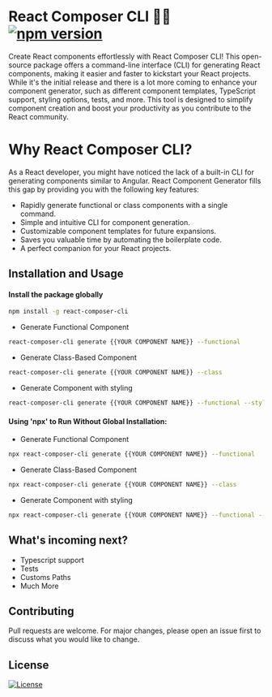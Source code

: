 # React Composer CLI 🚀🚀 [![npm version](https://badge.fury.io/js/react-component-generator.svg)](https://badge.fury.io/js/react-component-generator)


Create React components effortlessly with React Composer CLI! This open-source package offers a command-line interface (CLI) for generating React components, making it easier and faster to kickstart your React projects. While it's the initial release and there is a lot more coming to enhance your component generator, such as different component templates, TypeScript support, styling options, tests, and more. This tool is designed to simplify component creation and boost your productivity as you contribute to the React community.

# Why React Composer CLI?

As a React developer, you might have noticed the lack of a built-in CLI for generating components similar to Angular. React Component Generator fills this gap by providing you with the following key features:

* Rapidly generate functional or class components with a single command.
* Simple and intuitive CLI for component generation.
* Customizable component templates for future expansions.
* Saves you valuable time by automating the boilerplate code.
* A perfect companion for your React projects.

## Installation and Usage

 #### Install the package globally

```sh
npm install -g react-composer-cli
```
* Generate Functional Component
```sh
react-composer-cli generate {{YOUR COMPONENT NAME}} --functional
```
* Generate Class-Based Component
```sh
react-composer-cli generate {{YOUR COMPONENT NAME}} --class
```
* Generate Component with styling
```sh
react-composer-cli generate {{YOUR COMPONENT NAME}} --functional --style
```

 #### Using 'npx' to Run Without Global Installation:


* Generate Functional Component
``` sh
npx react-composer-cli generate {{YOUR COMPONENT NAME}} --functional
```

* Generate Class-Based Component
```sh
npx react-composer-cli generate {{YOUR COMPONENT NAME}} --class
```
* Generate Component with styling
```sh
npx react-composer-cli generate {{YOUR COMPONENT NAME}} --functional --style
```


## What's incoming next?
* Typescript support
* Tests
* Customs Paths
* Much More

## Contributing

Pull requests are welcome. For major changes, please open an issue first
to discuss what you would like to change.



## License

[![License](https://img.shields.io/badge/License-MIT-blue.svg)](https://opensource.org/licenses/MIT)
